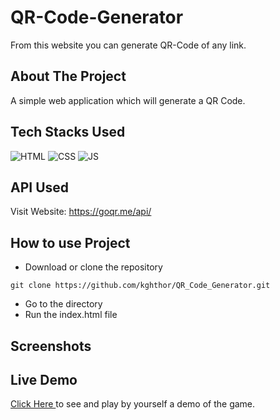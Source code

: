 # QR-Code-Generator
From this website you can generate QR-Code of any link.

## About The Project

A simple web application which will generate a QR Code.

## Tech Stacks Used


![HTML](https://img.shields.io/badge/html5%20-%23E34F26.svg?&style=for-the-badge&logo=html5&logoColor=white)
![CSS](https://img.shields.io/badge/css3%20-%231572B6.svg?&style=for-the-badge&logo=css3&logoColor=white)
![JS](https://img.shields.io/badge/javascript%20-%23323330.svg?&style=for-the-badge&logo=javascript&logoColor=%23F7DF1E)

## API Used

Visit Website: https://goqr.me/api/

## How to use Project


- Download or clone the repository

```
git clone https://github.com/kghthor/QR_Code_Generator.git
```

- Go to the directory
- Run the index.html file


## Screenshots


## Live Demo
<a target="_blank" href="https://kghthor.github.io/QR_Code_Generator/"> Click Here </a> to see and play by yourself a demo of the game.
